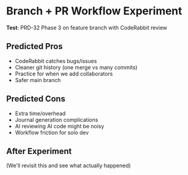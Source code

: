 # Branch + PR Workflow Experiment

**Test**: PRD-32 Phase 3 on feature branch with CodeRabbit review

## Predicted Pros
- CodeRabbit catches bugs/issues
- Cleaner git history (one merge vs many commits)
- Practice for when we add collaborators
- Safer main branch

## Predicted Cons
- Extra time/overhead
- Journal generation complications
- AI reviewing AI code might be noisy
- Workflow friction for solo dev

## After Experiment
(We'll revisit this and see what actually happened)
